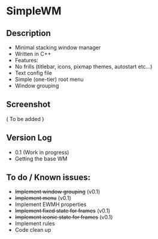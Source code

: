 # SimpleWM

## Description

  - Minimal stacking window manager
  - Written in C++
  - Features:
   - No frills (titlebar, icons, pixmap themes, autostart etc...)
   - Text config file
   - Simple (one-tier) root menu
   - Window grouping 

## Screenshot

( To be added )

## Version Log

  - 0.1 (Work in progress)
   - Getting the base WM

## To do / Known issues:

  - ~~Implement window grouping~~ (v0.1)
  - ~~Implement menu~~ (v0.1)
  - Implement EWMH properties
  - ~~Implement fixed state for frames~~ (v0.1)
  - ~~Implement iconic state for frames~~ (v0.1)
  - Implement rules
  - Code clean up
